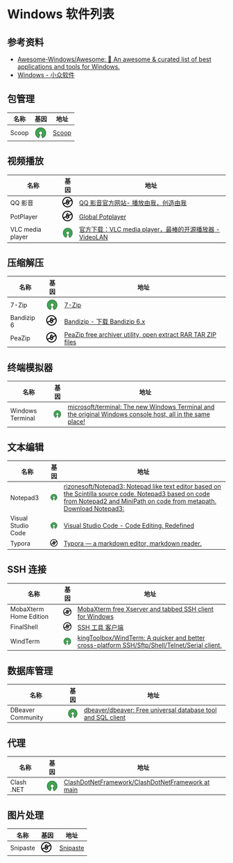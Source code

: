 # Windows 软件列表

## 参考资料

- [Awesome-Windows/Awesome: 🎉 An awesome & curated list of best applications and tools for Windows.](https://github.com/Awesome-Windows/Awesome)
- [Windows - 小众软件](https://www.appinn.com/category/windows/)

## 包管理

| 名称  | 基因                              | 地址                       |
| ----- | --------------------------------- | -------------------------- |
| Scoop | ![Open-Source Software][OSS Icon] | [Scoop](https://scoop.sh/) |

## 视频播放

| 名称             | 基因                              | 地址                                                         |
| ---------------- | --------------------------------- | ------------------------------------------------------------ |
| QQ 影音           | ![Freeware][Freeware Icon]        | [QQ 影音官方网站- 播放由我，创造由我](https://player.qq.com/) |
| PotPlayer        | ![Freeware][Freeware Icon]        | [Global Potplayer](https://potplayer.daum.net/)              |
| VLC media player | ![Open-Source Software][OSS Icon] | [官方下载：VLC media player，最棒的开源播放器 - VideoLAN](https://www.videolan.org/vlc/) |

## 压缩解压

| 名称       | 基因                              | 地址                                                         |
| ---------- | --------------------------------- | ------------------------------------------------------------ |
| 7-Zip      | ![Open-Source Software][OSS Icon] | [7-Zip](https://www.7-zip.org/)                              |
| Bandizip 6 | ![Freeware][Freeware Icon]        | [Bandizip - 下载 Bandizip 6.x](https://cn.bandisoft.com/bandizip/old/6/) |
| PeaZip     | ![Freeware][Freeware Icon]        | [PeaZip free archiver utility, open extract RAR TAR ZIP files](https://peazip.github.io/) |

## 终端模拟器

| 名称             | 基因                              | 地址                                                         |
| ---------------- | --------------------------------- | ------------------------------------------------------------ |
| Windows Terminal | ![Open-Source Software][OSS Icon] | [microsoft/terminal: The new Windows Terminal and the original Windows console host, all in the same place!](https://github.com/microsoft/terminal) |

## 文本编辑

| 名称               | 基因                              | 地址                                                         |
| ------------------ | --------------------------------- | ------------------------------------------------------------ |
| Notepad3           | ![Open-Source Software][OSS Icon] | [rizonesoft/Notepad3: Notepad like text editor based on the Scintilla source code. Notepad3 based on code from Notepad2 and MiniPath on code from metapath. Download Notepad3:](https://github.com/rizonesoft/Notepad3) |
| Visual Studio Code | ![Open-Source Software][OSS Icon] | [Visual Studio Code - Code Editing. Redefined](https://code.visualstudio.com/) |
| Typora             | ![Freeware][Freeware Icon]        | [Typora — a markdown editor, markdown reader.](https://typora.io/) |

## SSH 连接

| 名称                   | 基因                              | 地址                                                         |
| ---------------------- | --------------------------------- | ------------------------------------------------------------ |
| MobaXterm Home Edition | ![Freeware][Freeware Icon]        | [MobaXterm free Xserver and tabbed SSH client for Windows](https://mobaxterm.mobatek.net/) |
| FinalShell             | ![Freeware][Freeware Icon]        | [SSH 工具 客户端](https://www.hostbuf.com/)                   |
| WindTerm               | ![Open-Source Software][OSS Icon] | [kingToolbox/WindTerm: A quicker and better cross-platform SSH/Sftp/Shell/Telnet/Serial client.](https://github.com/kingToolbox/WindTerm) |

## 数据库管理

| 名称              | 基因                              | 地址                                                         |
| ----------------- | --------------------------------- | ------------------------------------------------------------ |
| DBeaver Community | ![Open-Source Software][OSS Icon] | [dbeaver/dbeaver: Free universal database tool and SQL client](https://github.com/dbeaver/dbeaver) |

## 代理

| 名称       | 基因                              | 地址                                                         |
| ---------- | --------------------------------- | ------------------------------------------------------------ |
| Clash .NET | ![Open-Source Software][OSS Icon] | [ClashDotNetFramework/ClashDotNetFramework at main](https://github.com/ClashDotNetFramework/ClashDotNetFramework/tree/main) |

## 图片处理

| 名称     | 基因                       | 地址                                  |
| -------- | -------------------------- | ------------------------------------- |
| Snipaste | ![Freeware][Freeware Icon] | [Snipaste](https://www.snipaste.com/) |

[OSS Icon]: ./windows-software-list.assets/OSS.svg
[Freeware Icon]: ./windows-software-list.assets/free.svg
